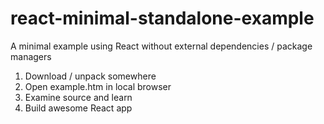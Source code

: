 # react-minimal-standalone-example
A minimal example using React without external dependencies / package managers

1. Download / unpack somewhere
2. Open example.htm in local browser
3. Examine source and learn
4. Build awesome React app
